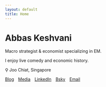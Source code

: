 ```yaml
---
layout: default
title: Home
---
```

# Abbas Keshvani

Macro strategist & economist specializing in EM.

I enjoy live comedy and economic history.

⚲ Joo Chiat, Singapore

[Blog](https://coolstatsblog.com) [Media](https://baskesh.com/media/) [LinkedIn](https://www.linkedin.com/in/baskesh) [Bsky](https://bsky.app/profile/baskesh.bsky.social) [Email](mailto:abbas.keshvani@gmail.com)